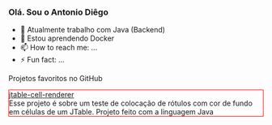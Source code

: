 ### Olá. Sou o Antonio Diêgo

- 🔭 Atualmente trabalho com Java (Backend)
- 🌱 Estou aprendendo Docker
- 📫 How to reach me: ...
- ⚡ Fun fact: ...


Projetos favoritos no GitHub

<div style="border: 1px red solid">
<a href="https://github.com/antoniodiego/jtable-cell-rendereer">jtable-cell-renderer</a>

<br>
Esse projeto é sobre um teste de colocação de rótulos com cor de fundo em células de um JTable. Projeto feito com a linguagem Java
</div>
